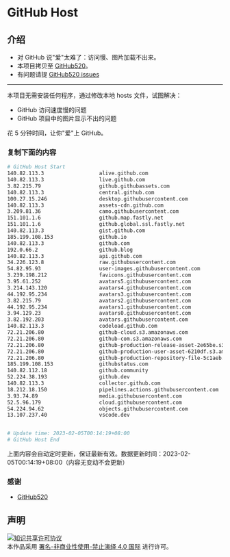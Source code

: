 # GitHub Host
## 介绍
- 对 GitHub 说"爱"太难了：访问慢、图片加载不出来。
- 本项目拷贝至 [GitHub520](https://github.com/521xueweihan/GitHub520)。
- 有问题请提 [GitHub520 issues](https://github.com/521xueweihan/GitHub520/issues/new)

---

本项目无需安装任何程序，通过修改本地 hosts 文件，试图解决：
- GitHub 访问速度慢的问题
- GitHub 项目中的图片显示不出的问题

花 5 分钟时间，让你"爱"上 GitHub。

### 复制下面的内容
```bash
# GitHub Host Start
140.82.113.3                  alive.github.com
140.82.113.3                  live.github.com
3.82.215.79                   github.githubassets.com
140.82.113.3                  central.github.com
100.27.15.246                 desktop.githubusercontent.com
140.82.113.3                  assets-cdn.github.com
3.209.81.36                   camo.githubusercontent.com
151.101.1.6                   github.map.fastly.net
151.101.1.6                   github.global.ssl.fastly.net
140.82.113.3                  gist.github.com
185.199.108.153               github.io
140.82.113.3                  github.com
192.0.66.2                    github.blog
140.82.113.3                  api.github.com
34.226.123.8                  raw.githubusercontent.com
54.82.95.93                   user-images.githubusercontent.com
3.239.198.212                 favicons.githubusercontent.com
3.95.61.252                   avatars5.githubusercontent.com
3.214.143.120                 avatars4.githubusercontent.com
44.192.95.234                 avatars3.githubusercontent.com
3.82.215.79                   avatars2.githubusercontent.com
44.192.95.234                 avatars1.githubusercontent.com
3.94.129.23                   avatars0.githubusercontent.com
3.82.192.203                  avatars.githubusercontent.com
140.82.113.3                  codeload.github.com
72.21.206.80                  github-cloud.s3.amazonaws.com
72.21.206.80                  github-com.s3.amazonaws.com
72.21.206.80                  github-production-release-asset-2e65be.s3.amazonaws.com
72.21.206.80                  github-production-user-asset-6210df.s3.amazonaws.com
72.21.206.80                  github-production-repository-file-5c1aeb.s3.amazonaws.com
185.199.108.153               githubstatus.com
140.82.112.18                 github.community
52.224.38.193                 github.dev
140.82.113.3                  collector.github.com
18.212.18.150                 pipelines.actions.githubusercontent.com
3.93.74.89                    media.githubusercontent.com
52.5.96.179                   cloud.githubusercontent.com
54.224.94.62                  objects.githubusercontent.com
13.107.237.40                 vscode.dev


# Update time: 2023-02-05T00:14:19+08:00
# GitHub Host End

```
上面内容会自动定时更新，保证最新有效。数据更新时间：2023-02-05T00:14:19+08:00（内容无变动不会更新）

### 感谢

- [GitHub520](https://github.com/521xueweihan/GitHub520)

## 声明
<a rel="license" href="https://creativecommons.org/licenses/by-nc-nd/4.0/deed.zh"><img alt="知识共享许可协议" style="border-width: 0" src="https://licensebuttons.net/l/by-nc-nd/4.0/88x31.png"></a><br>本作品采用 <a rel="license" href="https://creativecommons.org/licenses/by-nc-nd/4.0/deed.zh">署名-非商业性使用-禁止演绎 4.0 国际</a> 进行许可。